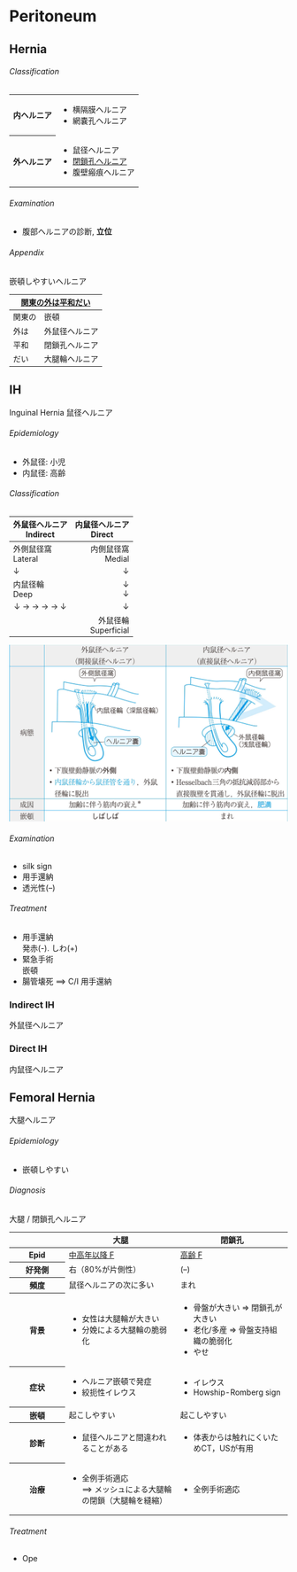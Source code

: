 <!--
Filename: 	Peritoneum.md
Project: 	/Users/shume/Developer/mnemosyne/docs/MMB/docs/a_GE
Author: 	shumez <https://github.com/shumez>
Created: 	2019-04-03 17:16:6
Modified: 	2019-08-31 15:31:49
-----
Copyright (c) 2019 shumez
-->

# Peritoneum

## Hernia

<!-- <h6 id='hernia-def'>Definition</h6> -->
<!-- <h6 id='hernia-eti'>Etiology</h6> -->
<!-- <h6 id='hernia-epi'>Epidemiology</h6> -->
<h6 id='hernia-cls'>Classification</h6>

<table>
	<tbody>
		<tr>
			<th>内ヘルニア</th>
			<td>
				<ul>
					<li>横隔膜ヘルニア</li>
					<li>網嚢孔ヘルニア</li>
				</ul>
			</td>
		</tr>
		<tr>
			<th>外ヘルニア</th>
			<td>
				<ul>
					<li>鼠径ヘルニア</li>
					<li><u>閉鎖孔ヘルニア</u></li>
					<li>腹壁瘢痕ヘルニア</li>
				</ul>
			</td>
		</tr>
	</tbody>
</table>

<!-- <h6 id='hernia-sx'>Sign and Symptom</h6> -->
<!-- <h6 id='hernia-ass'>Association</h6> -->
<h6 id='hernia-ex'>Examination</h6>

- 腹部ヘルニアの診断, **立位**

<!-- <h6 id='hernia-dx'>Diagnosis</h6> -->
<!-- <h6 id='hernia-tx'>Treatment</h6> -->
<!-- <h6 id='hernia-prg'>Prognosis</h6> -->
<h6 id='hernia-app'>Appendix</h6>

嵌頓しやすいヘルニア

<table>
	<thead>
		<tr>
			<th colspan="2"><u>関東の外は平和だい</u></th>
		</tr>
	</thead>
	<tbody>
		<tr>
			<td>関東の</td>
			<td>嵌頓</td>
		</tr>
		<tr>
			<td>外は</td>
			<td>外鼠径ヘルニア</td>
		</tr>
		<tr>
			<td>平和</td>
			<td>閉鎖孔ヘルニア</td>
		</tr>
		<tr>
			<td>だい</td>
			<td>大腿輪ヘルニア</td>
		</tr>
	</tbody>
</table>


## IH

Inguinal Hernia 鼠径ヘルニア

<!-- <h6 id='ih-def'>Definition</h6> -->
<!-- <h6 id='ih-eti'>Etiology</h6> -->
<h6 id='ih-epi'>Epidemiology</h6>

- 外鼠径: 小児
- 内鼠径: 高齢

<h6 id='ih-cls'>Classification</h6>

<table>
	<thead>
		<tr>
			<th width="50%">外鼠径ヘルニア<br>Indirect</th>
			<th width="50%">内鼠径ヘルニア<br>Direct</th>
		</tr>
	</thead>
	<tbody>
		<!-- <tr>
			<td>
				<img src="https://qb.medilink-study.com/images/103A040_bas_o_010.jpg" class="card-img-top img-fluid">
			</td>
			<td>
				<img src="https://qb.medilink-study.com/images/103A040_bas_o_020.jpg" class="card-img-top img-fluid">
			</td>
		</tr> -->
		<tr>
			<td>外側鼠径窩<br>
				Lateral</td>
			<td align="right">内側鼠径窩<br>
				Medial</td>
		</tr>
		<tr>
			<td>&darr;</td>
			<td align="right">&darr;</td>
		</tr>
		<tr>
			<td>内鼠径輪<br>
				Deep </td>
			<td align="right">&darr;<br>&darr;</td>
		</tr>
		<tr>
			<td align="center">&darr; &rarr; &rarr; &rarr; &rarr; &darr;</td>
			<td align="right">&darr;</td>
		</tr>
		<tr>
			<td></td>
			<td align="right">外鼠径輪<br>
				Superficial</td>
		</tr>
	</tbody>
</table>


[![](https://raw.githubusercontent.com/shumez/mnemosyne/master/docs/MMB/docs/img/a_GE/inguinal_hernia.jpg)](https://raw.githubusercontent.com/shumez/mnemosyne/master/docs/MMB/docs/img/a_GE/inguinal_hernia.jpg)


<!-- <h6 id='ih-sx'>Sign and Symptom</h6> -->
<!-- <h6 id='ih-ass'>Association</h6> -->
<h6 id='ih-ex'>Examination</h6>

- silk sign
- 用手還納
- 透光性(–)

<!-- <h6 id='ih-dx'>Diagnosis</h6> -->
<h6 id='ih-tx'>Treatment</h6>

- 用手還納  
	発赤(-). しわ(+)
- 緊急手術  
	嵌頓
- 腸管壊死 ⟹ C/I 用手還納

<!-- <h6 id='ih-prg'>Prognosis</h6> -->
<!-- <h6 id='ih-app'>Appendix</h6> -->


### Indirect IH

外鼠径ヘルニア

<!-- <h6 id='indirect_ih-def'>Definition</h6> -->
<!-- <h6 id='indirect_ih-eti'>Etiology</h6> -->
<!-- <h6 id='indirect_ih-epi'>Epidemiology</h6> -->
<!-- <h6 id='indirect_ih-cls'>Classification</h6> -->
<!-- <h6 id='indirect_ih-sx'>Sign and Symptom</h6> -->
<!-- <h6 id='indirect_ih-ass'>Association</h6> -->
<!-- <h6 id='indirect_ih-ex'>Examination</h6> -->
<!-- <h6 id='indirect_ih-dx'>Diagnosis</h6> -->
<!-- <h6 id='indirect_ih-tx'>Treatment</h6> -->
<!-- <h6 id='indirect_ih-prg'>Prognosis</h6> -->
<!-- <h6 id='indirect_ih-app'>Appendix</h6> -->


### Direct IH

内鼠径ヘルニア

<!-- <h6 id='direct_ih-def'>Definition</h6> -->
<!-- <h6 id='direct_ih-eti'>Etiology</h6> -->
<!-- <h6 id='direct_ih-epi'>Epidemiology</h6> -->
<!-- <h6 id='direct_ih-cls'>Classification</h6> -->
<!-- <h6 id='direct_ih-sx'>Sign and Symptom</h6> -->
<!-- <h6 id='direct_ih-ass'>Association</h6> -->
<!-- <h6 id='direct_ih-ex'>Examination</h6> -->
<!-- <h6 id='direct_ih-dx'>Diagnosis</h6> -->
<!-- <h6 id='direct_ih-tx'>Treatment</h6> -->
<!-- <h6 id='direct_ih-prg'>Prognosis</h6> -->
<!-- <h6 id='direct_ih-app'>Appendix</h6> -->


## Femoral Hernia

大腿ヘルニア

<!-- <h6 id='femoral_hernia-def'>Definition</h6> -->
<!-- <h6 id='femoral_hernia-eti'>Etiology</h6> -->
<h6 id='femoral_hernia-epi'>Epidemiology</h6>

- 嵌頓しやすい

<!-- <h6 id='femoral_hernia-cls'>Classification</h6> -->
<!-- <h6 id='femoral_hernia-sx'>Sign and Symptom</h6> -->
<!-- <h6 id='femoral_hernia-ass'>Association</h6> -->
<!-- <h6 id='femoral_hernia-ex'>Examination</h6> -->
<h6 id='femoral_hernia-dx'>Diagnosis</h6>

大腿 / 閉鎖孔ヘルニア

<table>
	<thead>
		<tr>
			<th width="20%"></th>
			<th width="40%">大腿</th>
			<th width="40%">閉鎖孔</th>
		</tr>
	</thead>
	<tbody>
		<tr>
			<th>Epid</th>
			<td><u>中高年以降 F</u></td>
			<td><u>高齢 F</u></td>
		</tr>
		<tr>
			<th>好発側</th>
			<td>右（80%が片側性）</td>
			<td>(–)</td>
		</tr>
		<tr>
			<th>頻度</th>
			<td>鼠径ヘルニアの次に多い</td>
			<td>まれ</td>
		</tr>
		<tr>
			<th>背景</th>
			<td>
				<ul>
					<li>女性は大腿輪が大きい</li>
					<li>分娩による大腿輪の脆弱化</li>
				</ul>
			</td>
			<td>
				<ul>
					<li>骨盤が大きい &rArr; 閉鎖孔が大きい</li>
					<li>老化/多産 &rArr; 骨盤支持組織の脆弱化</li>
					<li>やせ</li>
				</ul>
			</td>
		</tr>
		<tr>
			<th>症状</th>
			<td>
				<ul>
					<li>ヘルニア嵌頓で発症</li>
					<li>絞扼性イレウス</li>
				</ul>
			</td>
			<td>
				<ul>
					<li>イレウス</li>
					<li>Howship-Romberg sign</li>
				</ul>
			</td>
		</tr>
		<tr>
			<th>嵌頓</th>
			<td>起こしやすい</td>
			<td>起こしやすい</td>
		</tr>
		<tr>
			<th>診断</th>
			<td>
				<ul>
					<li>鼠径ヘルニアと間違われることがある</li>
				</ul>
			</td>
			<td>
				<ul>
					<li>体表からは触れにくいためCT，USが有用</li>
				</ul>
			</td>
		</tr>
		<tr>
			<th>治療</th>
			<td>
				<ul>
					<li>全例手術適応<br>
						&xrArr; メッシュによる大腿輪の閉鎖（大腿輪を縫縮）</li>
				</ul>
			</td>
			<td>
				<ul>
					<li>全例手術適応</li>
				</ul>
			</td>
		</tr>
	</tbody>
</table>

<h6 id='femoral_hernia-tx'>Treatment</h6>

- Ope

<!-- <h6 id='femoral_hernia-prg'>Prognosis</h6> -->
<!-- <h6 id='femoral_hernia-app'>Appendix</h6> -->


## 

<!-- ## -->
<!-- <h6 id='-def'>Definition</h6> -->
<!-- <h6 id='-eti'>Etiology</h6> -->
<!-- <h6 id='-epi'>Epidemiology</h6> -->
<!-- <h6 id='-cls'>Classification</h6> -->
<!-- <h6 id='-sx'>Sign and Symptom</h6> -->
<!-- <h6 id='-ass'>Association</h6> -->
<!-- <h6 id='-ex'>Examination</h6> -->
<!-- <h6 id='-dx'>Diagnosis</h6> -->
<!-- <h6 id='-tx'>Treatment</h6> -->
<!-- <h6 id='-prg'>Prognosis</h6> -->
<!-- <h6 id='-app'>Appendix</h6> -->

<!-- <style type="text/css">
	img{width: 50%; float: right;}
</style> -->